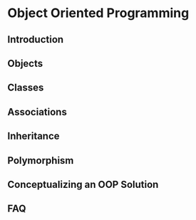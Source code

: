<link rel="stylesheet" href="{{baseUrl}}/css/textbook.css">

<div class="website-content">

# Object Oriented Programming

## Introduction
<panel header="================================================================"
    type="seamless" alt="introduction">
  <include src="introduction/index.md#main" />
</panel>

## Objects
<panel header="================================================================"
    type="seamless" alt="objects">
  <include src="objects/index.md#main" />
</panel>

## Classes
<panel header="================================================================"
    type="seamless" alt="classes">
  <include src="classes/index.md#main" />
</panel>

## Associations
<panel header="================================================================"
    type="seamless" alt="associations">
  <include src="associations/index.md#main" />
</panel>

## Inheritance
<panel header="================================================================"
    type="seamless" alt="inheritance">
  <include src="inheritance/index.md#main" />
</panel>

## Polymorphism
<panel header="================================================================"
    type="seamless" alt="polymorphism">
  <include src="polymorphism/index.md#main" />
</panel>

## Conceptualizing an OOP Solution
<panel header="================================================================"
    type="seamless" alt="conceptualizing oop solution">
  <include src="conceptualizingSolution/index.md#main" />
</panel>

## FAQ
<panel header="================================================================"
    type="seamless" alt="faq">
  <include src="faq/index.md#main" />
</panel>

</div>

